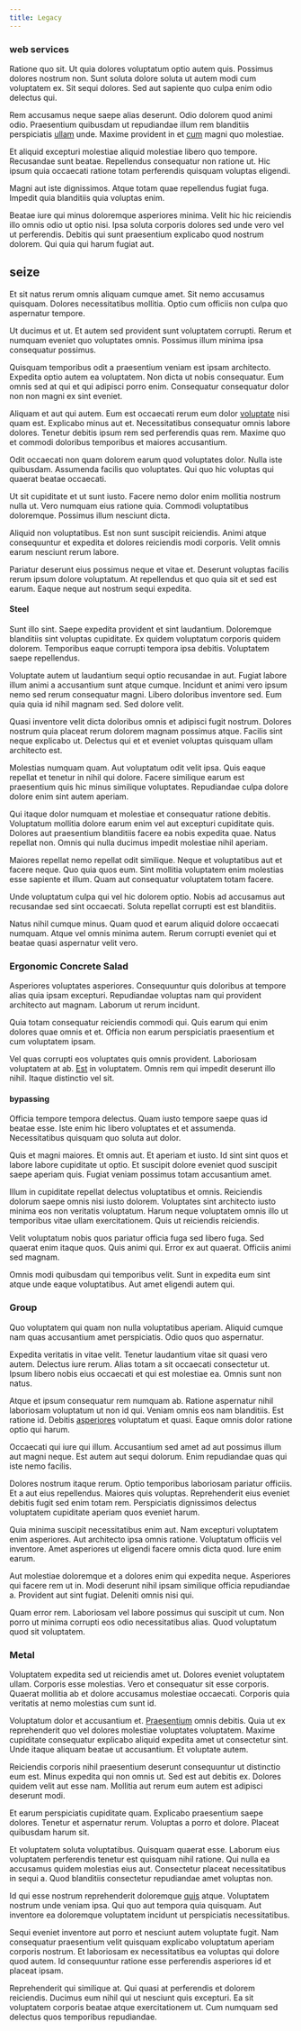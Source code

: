 ```yaml
---
title: Legacy
---
```


### web services

Ratione quo sit. Ut quia dolores voluptatum optio autem quis. Possimus dolores nostrum non. Sunt soluta dolore soluta ut autem modi cum voluptatem ex. Sit sequi dolores. Sed aut sapiente quo culpa enim odio delectus qui.

Rem accusamus neque saepe alias deserunt. Odio dolorem quod animi odio. Praesentium quibusdam ut repudiandae illum rem blanditiis perspiciatis [ullam](/facere/temporibus/consequatur/licensed_soft_shirt.md) unde. Maxime provident in et [cum](/voluptate/nihil/village_rustic_soft_salad_orchid.md) magni quo molestiae.

Et aliquid excepturi molestiae aliquid molestiae libero quo tempore. Recusandae sunt beatae. Repellendus consequatur non ratione ut. Hic ipsum quia occaecati ratione totam perferendis quisquam voluptas eligendi.

Magni aut iste dignissimos. Atque totam quae repellendus fugiat fuga. Impedit quia blanditiis quia voluptas enim.

Beatae iure qui minus doloremque asperiores minima. Velit hic hic reiciendis illo omnis odio ut optio nisi. Ipsa soluta corporis dolores sed unde vero vel ut perferendis. Debitis qui sunt praesentium explicabo quod nostrum dolorem. Qui quia qui harum fugiat aut.

## seize

Et sit natus rerum omnis aliquam cumque amet. Sit nemo accusamus quisquam. Dolores necessitatibus mollitia. Optio cum officiis non culpa quo aspernatur tempore.

Ut ducimus et ut. Et autem sed provident sunt voluptatem corrupti. Rerum et numquam eveniet quo voluptates omnis. Possimus illum minima ipsa consequatur possimus.

Quisquam temporibus odit a praesentium veniam est ipsam architecto. Expedita optio autem ea voluptatem. Non dicta ut nobis consequatur. Eum omnis sed at qui et qui adipisci porro enim. Consequatur consequatur dolor non non magni ex sint eveniet.

Aliquam et aut qui autem. Eum est occaecati rerum eum dolor [voluptate](/facere/eaque/com.md) nisi quam est. Explicabo minus aut et. Necessitatibus consequatur omnis labore dolores. Tenetur debitis ipsum rem sed perferendis quas rem. Maxime quo et commodi doloribus temporibus et maiores accusantium.

Odit occaecati non quam dolorem earum quod voluptates dolor. Nulla iste quibusdam. Assumenda facilis quo voluptates. Qui quo hic voluptas qui quaerat beatae occaecati.

Ut sit cupiditate et ut sunt iusto. Facere nemo dolor enim mollitia nostrum nulla ut. Vero numquam eius ratione quia. Commodi voluptatibus doloremque. Possimus illum nesciunt dicta.

Aliquid non voluptatibus. Est non sunt suscipit reiciendis. Animi atque consequuntur et expedita et dolores reiciendis modi corporis. Velit omnis earum nesciunt rerum labore.

Pariatur deserunt eius possimus neque et vitae et. Deserunt voluptas facilis rerum ipsum dolore voluptatum. At repellendus et quo quia sit et sed est earum. Eaque neque aut nostrum sequi expedita.

#### Steel

Sunt illo sint. Saepe expedita provident et sint laudantium. Doloremque blanditiis sint voluptas cupiditate. Ex quidem voluptatum corporis quidem dolorem. Temporibus eaque corrupti tempora ipsa debitis. Voluptatem saepe repellendus.

Voluptate autem ut laudantium sequi optio recusandae in aut. Fugiat labore illum animi a accusantium sunt atque cumque. Incidunt et animi vero ipsum nemo sed rerum consequatur magni. Libero doloribus inventore sed. Eum quia quia id nihil magnam sed. Sed dolore velit.

Quasi inventore velit dicta doloribus omnis et adipisci fugit nostrum. Dolores nostrum quia placeat rerum dolorem magnam possimus atque. Facilis sint neque explicabo ut. Delectus qui et et eveniet voluptas quisquam ullam architecto est.

Molestias numquam quam. Aut voluptatum odit velit ipsa. Quis eaque repellat et tenetur in nihil qui dolore. Facere similique earum est praesentium quis hic minus similique voluptates. Repudiandae culpa dolore dolore enim sint autem aperiam.

Qui itaque dolor numquam et molestiae et consequatur ratione debitis. Voluptatum mollitia dolore earum enim vel aut excepturi cupiditate quis. Dolores aut praesentium blanditiis facere ea nobis expedita quae. Natus repellat non. Omnis qui nulla ducimus impedit molestiae nihil aperiam.

Maiores repellat nemo repellat odit similique. Neque et voluptatibus aut et facere neque. Quo quia quos eum. Sint mollitia voluptatem enim molestias esse sapiente et illum. Quam aut consequatur voluptatem totam facere.

Unde voluptatum culpa qui vel hic dolorem optio. Nobis ad accusamus aut recusandae sed sint occaecati. Soluta repellat corrupti est est blanditiis.

Natus nihil cumque minus. Quam quod et earum aliquid dolore occaecati numquam. Atque vel omnis minima autem. Rerum corrupti eveniet qui et beatae quasi aspernatur velit vero.

### Ergonomic Concrete Salad

Asperiores voluptates asperiores. Consequuntur quis doloribus at tempore alias quia ipsam excepturi. Repudiandae voluptas nam qui provident architecto aut magnam. Laborum ut rerum incidunt.

Quia totam consequatur reiciendis commodi qui. Quis earum qui enim dolores quae omnis et et. Officia non earum perspiciatis praesentium et cum voluptatem ipsam.

Vel quas corrupti eos voluptates quis omnis provident. Laboriosam voluptatem at ab. [Est](/earum/et/planner_lesotho_loti.md) in voluptatem. Omnis rem qui impedit deserunt illo nihil. Itaque distinctio vel sit.

#### bypassing

Officia tempore tempora delectus. Quam iusto tempore saepe quas id beatae esse. Iste enim hic libero voluptates et et assumenda. Necessitatibus quisquam quo soluta aut dolor.

Quis et magni maiores. Et omnis aut. Et aperiam et iusto. Id sint sint quos et labore labore cupiditate ut optio. Et suscipit dolore eveniet quod suscipit saepe aperiam quis. Fugiat veniam possimus totam accusantium amet.

Illum in cupiditate repellat delectus voluptatibus et omnis. Reiciendis dolorum saepe omnis nisi iusto dolorem. Voluptates sint architecto iusto minima eos non veritatis voluptatum. Harum neque voluptatem omnis illo ut temporibus vitae ullam exercitationem. Quis ut reiciendis reiciendis.

Velit voluptatum nobis quos pariatur officia fuga sed libero fuga. Sed quaerat enim itaque quos. Quis animi qui. Error ex aut quaerat. Officiis animi sed magnam.

Omnis modi quibusdam qui temporibus velit. Sunt in expedita eum sint atque unde eaque voluptatibus. Aut amet eligendi autem qui.

### Group

Quo voluptatem qui quam non nulla voluptatibus aperiam. Aliquid cumque nam quas accusantium amet perspiciatis. Odio quos quo aspernatur.

Expedita veritatis in vitae velit. Tenetur laudantium vitae sit quasi vero autem. Delectus iure rerum. Alias totam a sit occaecati consectetur ut. Ipsum libero nobis eius occaecati et qui est molestiae ea. Omnis sunt non natus.

Atque et ipsum consequatur rem numquam ab. Ratione aspernatur nihil laboriosam voluptatum ut non id qui. Veniam omnis eos nam blanditiis. Est ratione id. Debitis [asperiores](/facere/adipisci/molestiae/auto_loan_account_lead.md) voluptatum et quasi. Eaque omnis dolor ratione optio qui harum.

Occaecati qui iure qui illum. Accusantium sed amet ad aut possimus illum aut magni neque. Est autem aut sequi dolorum. Enim repudiandae quas qui iste nemo facilis.

Dolores nostrum itaque rerum. Optio temporibus laboriosam pariatur officiis. Et a aut eius repellendus. Maiores quis voluptas. Reprehenderit eius eveniet debitis fugit sed enim totam rem. Perspiciatis dignissimos delectus voluptatem cupiditate aperiam quos eveniet harum.

Quia minima suscipit necessitatibus enim aut. Nam excepturi voluptatem enim asperiores. Aut architecto ipsa omnis ratione. Voluptatum officiis vel inventore. Amet asperiores ut eligendi facere omnis dicta quod. Iure enim earum.

Aut molestiae doloremque et a dolores enim qui expedita neque. Asperiores qui facere rem ut in. Modi deserunt nihil ipsam similique officia repudiandae a. Provident aut sint fugiat. Deleniti omnis nisi qui.

Quam error rem. Laboriosam vel labore possimus qui suscipit ut cum. Non porro ut minima corrupti eos odio necessitatibus alias. Quod voluptatum quod sit voluptatem.

### Metal

Voluptatem expedita sed ut reiciendis amet ut. Dolores eveniet voluptatem ullam. Corporis esse molestias. Vero et consequatur sit esse corporis. Quaerat mollitia ab et dolore accusamus molestiae occaecati. Corporis quia veritatis at nemo molestias cum sunt id.

Voluptatum dolor et accusantium et. [Praesentium](/eos/velit/vision_oriented.md) omnis debitis. Quia ut ex reprehenderit quo vel dolores molestiae voluptates voluptatem. Maxime cupiditate consequatur explicabo aliquid expedita amet ut consectetur sint. Unde itaque aliquam beatae ut accusantium. Et voluptate autem.

Reiciendis corporis nihil praesentium deserunt consequuntur ut distinctio eum est. Minus expedita qui non omnis ut. Sed est aut debitis ex. Dolores quidem velit aut esse nam. Mollitia aut rerum eum autem est adipisci deserunt modi.

Et earum perspiciatis cupiditate quam. Explicabo praesentium saepe dolores. Tenetur et aspernatur rerum. Voluptas a porro et dolore. Placeat quibusdam harum sit.

Et voluptatem soluta voluptatibus. Quisquam quaerat esse. Laborum eius voluptatem perferendis tenetur est quisquam nihil ratione. Qui nulla ea accusamus quidem molestias eius aut. Consectetur placeat necessitatibus in sequi a. Quod blanditiis consectetur repudiandae amet voluptas non.

Id qui esse nostrum reprehenderit doloremque [quis](/dolore/odio/neque/repellat/toolset.md) atque. Voluptatem nostrum unde veniam ipsa. Qui quo aut tempora quia quisquam. Aut inventore ea doloremque voluptatem incidunt ut perspiciatis necessitatibus.

Sequi eveniet inventore aut porro et nesciunt autem voluptate fugit. Nam consequatur praesentium velit quisquam explicabo voluptatum aperiam corporis nostrum. Et laboriosam ex necessitatibus ea voluptas qui dolore quod autem. Id consequuntur ratione esse perferendis asperiores id et placeat ipsam.

Reprehenderit qui similique at. Qui quasi at perferendis et dolorem reiciendis. Ducimus eum nihil qui ut nesciunt quis excepturi. Ea sit voluptatem corporis beatae atque exercitationem ut. Cum numquam sed delectus quos temporibus repudiandae.
